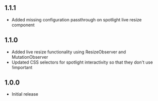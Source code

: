 ## 1.1.1

- Added missing configuration passthrough on spotlight live resize component

## 1.1.0

- Added live resize functionality using ResizeObserver and MutationObserver
- Updated CSS selectors for spotlight interactivity so that they don't use !important

## 1.0.0

- Initial release
